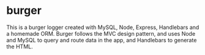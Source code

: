 # burger

This is a burger logger created with MySQL, Node, Express, Handlebars and a homemade ORM. Burger follows the MVC design pattern, and uses Node and MySQL to query and route data in the app, and Handlebars to generate the HTML.